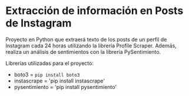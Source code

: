 # Extracción de información en Posts de Instagram
Proyecto en Python que extraerá texto de los posts de un perfil de Instagram cada 24 horas utilizando la librería Profile Scraper. Además, realiza un análisis de sentimientos con la librería PySentimiento.

Librerías utilizadas para el proyecto:
- boto3 = `pip install boto3`
- instascrape = 'pip install instascrape'
- pysentimiento = 'pip install pysentimiento' 
